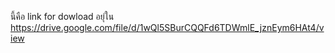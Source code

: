 นี้คือ link for dowload อยุ่ใน https://drive.google.com/file/d/1wQl5SBurCQQFd6TDWmlE_jznEym6HAt4/view 
